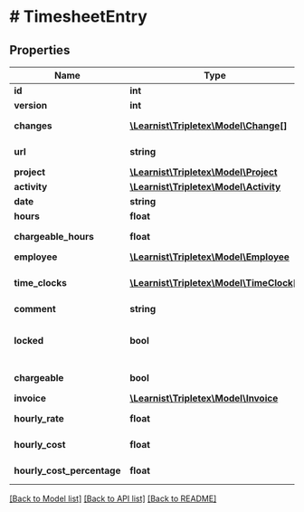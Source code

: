 # # TimesheetEntry

## Properties

Name | Type | Description | Notes
------------ | ------------- | ------------- | -------------
**id** | **int** |  | [optional]
**version** | **int** |  | [optional]
**changes** | [**\Learnist\Tripletex\Model\Change[]**](Change.md) |  | [optional] [readonly]
**url** | **string** |  | [optional] [readonly]
**project** | [**\Learnist\Tripletex\Model\Project**](Project.md) |  | [optional]
**activity** | [**\Learnist\Tripletex\Model\Activity**](Activity.md) |  |
**date** | **string** |  |
**hours** | **float** |  |
**chargeable_hours** | **float** |  | [optional] [readonly]
**employee** | [**\Learnist\Tripletex\Model\Employee**](Employee.md) |  |
**time_clocks** | [**\Learnist\Tripletex\Model\TimeClock[]**](TimeClock.md) | Link to stop watches on this hour. | [optional] [readonly]
**comment** | **string** |  | [optional]
**locked** | **bool** | Indicates if the hour can be changed. | [optional] [readonly]
**chargeable** | **bool** |  | [optional] [readonly]
**invoice** | [**\Learnist\Tripletex\Model\Invoice**](Invoice.md) |  | [optional]
**hourly_rate** | **float** |  | [optional] [readonly]
**hourly_cost** | **float** |  | [optional] [readonly]
**hourly_cost_percentage** | **float** |  | [optional] [readonly]

[[Back to Model list]](../../README.md#models) [[Back to API list]](../../README.md#endpoints) [[Back to README]](../../README.md)
